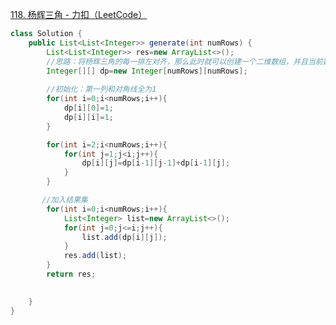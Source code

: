 [118. 杨辉三角 - 力扣（LeetCode）](https://leetcode.cn/problems/pascals-triangle/submissions/631776483/?envType=study-plan-v2&envId=top-100-liked)
```java
class Solution {
    public List<List<Integer>> generate(int numRows) {
        List<List<Integer>> res=new ArrayList<>();
        //思路：将杨辉三角的每一排左对齐，那么此时就可以创建一个二维数组，并且当前数字等于左上方的值加上正上方的值
        Integer[][] dp=new Integer[numRows][numRows];
        
        //初始化：第一列和对角线全为1
        for(int i=0;i<numRows;i++){
            dp[i][0]=1;
            dp[i][i]=1;
        }

        for(int i=2;i<numRows;i++){
            for(int j=1;j<i;j++){
                dp[i][j]=dp[i-1][j-1]+dp[i-1][j];
            }
        }

       //加入结果集
        for(int i=0;i<numRows;i++){
            List<Integer> list=new ArrayList<>();
            for(int j=0;j<=i;j++){
                list.add(dp[i][j]);
            }
            res.add(list);
        }
        return res;

        
    }
}
```
